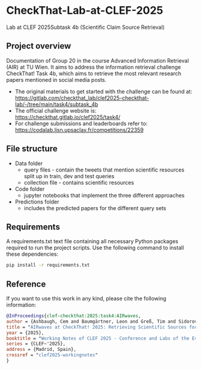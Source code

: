 # CheckThat-Lab-at-CLEF-2025
Lab at CLEF 2025Subtask 4b (Scientific Claim Source Retrieval)

## Project overview

Documentation of Group 20 in the course Advanced Information Retrieval (AIR) at TU Wien. It aims to address the information retrieval challenge CheckThat! Task 4b, which aims to retrieve the most relevant research papers mentioned in social media posts.

- The original materials to get started with the challenge can be found at: https://gitlab.com/checkthat_lab/clef2025-checkthat-lab/-/tree/main/task4/subtask_4b
- The official challenge website is: https://checkthat.gitlab.io/clef2025/task4/ 
- For challenge submissions and leaderboards refer to: https://codalab.lisn.upsaclay.fr/competitions/22359  

## File structure

- Data folder
    - query files - contain the tweets that mention scientific resources split up in train, dev and test queries
    - collection file - contains scientific resources
- Code folder
    - jupyter notebooks that implement the three different approaches
- Predictions folder
    - includes the predicted papers for the different query sets


## Requirements
A requirements.txt text file containing all necessary Python packages required to run the project scripts. Use the following command to install these dependencies:

```bash
pip install -r requirements.txt
```

## Reference

If you want to use this work in any kind, please cite the following information:

```bibtex
@InProceedings{clef-checkthat:2025:task4:AIRwaves,
author = {Ashbaugh, Cem and Baumgärtner, Leon and Greß, Tim and Sidorov, Nikita and Werner, Daniel},
title = "AIRwaves at CheckThat! 2025: Retrieving Scientific Sources for Implicit Claims on Social Media with Dual Encoders and Neural Re-Ranking",
year = {2025},
booktitle = "Working Notes of CLEF 2025 - Conference and Labs of the Evaluation Forum",
series = {CLEF~'2025},
address = {Madrid, Spain},
crossref = "clef2025-workingnotes"
}
```


 
     



